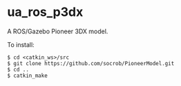 ua_ros_p3dx
===========

A ROS/Gazebo Pioneer 3DX model.

To install:
```
$ cd <catkin_ws>/src
$ git clone https://github.com/socrob/PioneerModel.git
$ cd ..
$ catkin_make
```
